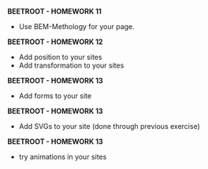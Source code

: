 **BEETROOT - HOMEWORK 11**

- Use BEM-Methology for your page.

**BEETROOT - HOMEWORK 12**

- Add position to your sites
- Add transformation to your sites

**BEETROOT - HOMEWORK 13**

- Add forms to your site

**BEETROOT - HOMEWORK 13**

- Add SVGs to your site (done through previous exercise)

**BEETROOT - HOMEWORK 13**

- try animations in your sites